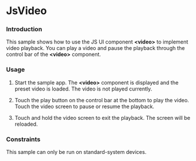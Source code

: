 # JsVideo

### Introduction

 This sample shows how to use the JS UI component **\<video>** to implement video playback. You can play a video and pause the playback through the control bar of the **\<video>** component.

### Usage

1. Start the sample app. The **\<video>** component is displayed and the preset video is loaded. The video is not played currently.

2. Touch the play button on the control bar at the bottom to play the video. Touch the video screen to pause or resume the playback.

3. Touch and hold the video screen to exit the playback. The screen will be reloaded.

### Constraints

This sample can only be run on standard-system devices.
